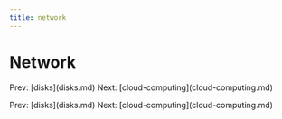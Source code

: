 ```yaml
---
title: network
---
```


# Network

Prev: \[disks](disks.md) Next:
\[cloud-computing](cloud-computing.md)

Prev: \[disks](disks.md) Next:
\[cloud-computing](cloud-computing.md)
